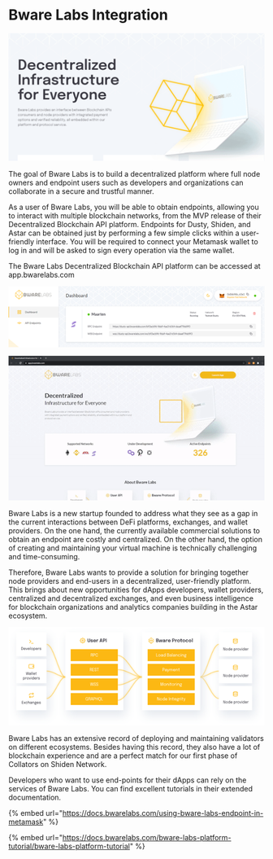 # Bware Labs Integration

![](../.gitbook/assets/bwarelabs.png)

The goal of Bware Labs is to build a decentralized platform where full node owners and endpoint users such as developers and organizations can collaborate in a secure and trustful manner.

As a user of Bware Labs, you will be able to obtain endpoints, allowing you to interact with multiple blockchain networks, from the MVP release of their Decentralized Blockchain API platform. Endpoints for Dusty, Shiden, and Astar can be obtained just by performing a few simple clicks within a user-friendly interface. You will be required to connect your Metamask wallet to log in and will be asked to sign every operation via the same wallet.

The Bware Labs Decentralized Blockchain API platform can be accessed at app.bwarelabs.com

![End-points for Dusty](../.gitbook/assets/1_stoie4xne5w_agoi2ry3fq.png)

![Demo Creating end-point for Dusty](../.gitbook/assets/1_fphi5vlr3g8hoqxtd1-l1a.gif)

Bware Labs is a new startup founded to address what they see as a gap in the current interactions between DeFi platforms, exchanges, and wallet providers. On the one hand, the currently available commercial solutions to obtain an endpoint are costly and centralized. On the other hand, the option of creating and maintaining your virtual machine is technically challenging and time-consuming.

Therefore, Bware Labs wants to provide a solution for bringing together node providers and end-users in a decentralized, user-friendly platform. This brings about new opportunities for dApps developers, wallet providers, centralized and decentralized exchanges, and even business intelligence for blockchain organizations and analytics companies building in the Astar ecosystem.

![Architecture Bware Labs](../.gitbook/assets/1_ctzyeangucyzjw4whykxbw.png)

Bware Labs has an extensive record of deploying and maintaining validators on different ecosystems. Besides having this record, they also have a lot of blockchain experience and are a perfect match for our first phase of Collators on Shiden Network.

Developers who want to use end-points for their dApps can rely on the services of Bware Labs. You can find excellent tutorials in their extended documentation.

{% embed url="https://docs.bwarelabs.com/using-bware-labs-endpoint-in-metamask" %}

{% embed url="https://docs.bwarelabs.com/bware-labs-platform-tutorial/bware-labs-platform-tutorial" %}

